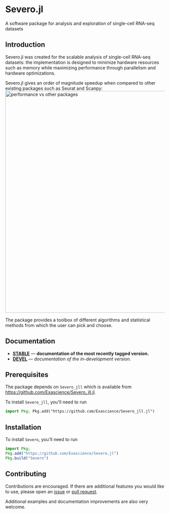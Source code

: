 # Severo.jl

A software package for analysis and exploration of single-cell RNA-seq datasets

## Introduction

Severo.jl was created for the scalable analysis of single-cell RNA-seq datasets: the implementation is designed
to minimize hardware resources such as memory while maximizing performance through parallelism and hardware optimizations.

Severo.jl gives an order of magnitude speedup when compared to other existing packages such as Seurat and Scanpy:
<img src="https://raw.githubusercontent.com/ExaScience/Severo.jl/experiments/comparison/experiments/benchmarking/comparison_datasets.svg" alt="performance vs other packages" width="700"/>

The package provides a toolbox of different algorithms and statistical methods from which the user can pick and choose.

## Documentation

- [**STABLE**](https://exascience.github.io/Severo.jl/stable/) &mdash; **documentation of the most recently tagged version.**
- [**DEVEL**](https://exascience.github.io/Severo.jl/dev/) &mdash; *documentation of the in-development version.*

## Prerequisites

The package depends on `Severo_jll` which is available from https://github.com/Exascience/Severo_jll.jl.

To install `Severo_jll`, you'll need to run
```julia
import Pkg; Pkg.add("https://github.com/Exascience/Severo_jll.jl")
```

## Installation

To install `Severo`, you'll need to run
```julia
import Pkg;
Pkg.add("https://github.com/Exascience/Severo.jl")
Pkg.build("Severo")
```

## Contributing

Contributions are encouraged. If there are additional features you would like to use, please open an [issue](https://github.com/Exascience/Severo.jl/issues) or [pull request](https://github.com/Exascience/Severo.jl/pulls).

Additional examples and documentation improvements are also very welcome.
